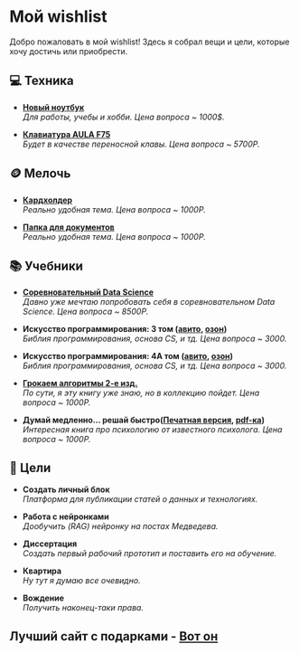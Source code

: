 # Мой wishlist

Добро пожаловать в мой wishlist! Здесь я собрал вещи и цели, которые хочу достичь или приобрести.

## 💻 Техника
- **[Новый ноутбук](https://market.yandex.ru/cc/RHNQwS1)**  
  _Для работы, учебы и хобби. Цена вопроса ~ 1000$._

- **[Клавиатура AULA F75](https://www.dns-shop.ru/product/1e616b2882faaae5/klaviatura-provodnaa--besprovodnaa-aula-f75-80003615/?utm_medium=organic&utm_source=google&utm_referrer=https%3A%2F%2Fwww.google.com%2F)**  
  _Будет в качестве переносной клавы. Цена вопроса ~ 5700Р._


## 🪙 Мелочь
- **[Кардхолдер](https://market.yandex.ru/cc/1oWfj41)**  
  _Реально удобная тема. Цена вопроса ~ 1000Р._

- **[Папка для документов](https://market.yandex.ru/cc/p6257MC)**  
  _Реально удобная тема. Цена вопроса ~ 1000Р._


## 📚 Учебники
- **[Соревновательный Data Science](https://stepik.org/course/108888/promo)**  
  _Давно уже мечтаю попробовать себя в соревновательном Data Science. Цена вопроса ~ 8500Р._

- **Искусство программирования: 3 том ([авито](https://www.avito.ru/moskva/knigi_i_zhurnaly/knut._iskusstvo_programmirovaniya._toma_1_2_3_4a_3603448616?slocation=653240), [озон](https://ozon.ru/t/kojrZ4D))**  
  _Библия программирования, основа CS, и тд. Цена вопроса ~ 3000._

- **Искусство программирования: 4А том ([авито](https://www.avito.ru/moskva/knigi_i_zhurnaly/knut._iskusstvo_programmirovaniya._toma_1_2_3_4a_3603448616?slocation=653240), [озон](https://ozon.ru/t/kojrZ4D))**  
  _Библия программирования, основа CS, и тд. Цена вопроса ~ 3000._

- **[Грокаем алгоритмы 2-е изд.](https://ozon.ru/t/RpPm1D0)**  
  _По сути, я эту книгу уже знаю, но в коллекцию пойдет. Цена вопроса ~ 1000Р._

- **Думай медленно... решай быстро([Печатная версия](https://ozon.ru/t/Zx538ME), [pdf-ка](https://www.litres.ru/book/daniel-kaneman/dumay-medlenno-reshay-bystro-6444517/))**  
  _Интересная книга про психологию от известного психолога. Цена вопроса ~ 1000Р._

## 🎯 Цели

- **Создать личный блок**  
  _Платформа для публикации статей о данных и технологиях._

- **Работа с нейронками**  
  _Дообучить (RAG) нейронку на постах Медведева._

- **Диссертация**  
  _Создать первый рабочий прототип и поставить его на обучение._

- **Квартира**  
  _Ну тут я думаю все очевидно._

- **Вождение**  
  _Получить наконец-таки права._

## Лучший сайт с подарками - [Вот он](https://shop.pygen.ru/)